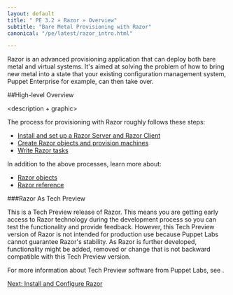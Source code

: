 ```yaml
---
layout: default
title: " PE 3.2 » Razor » Overview"
subtitle: "Bare Metal Provisioning with Razor"
canonical: "/pe/latest/razor_intro.html"

---
```

Razor is an advanced provisioning application that can deploy both bare metal and virtual systems. It's aimed at solving the problem of how to bring new metal into a state that your existing configuration management system, Puppet Enterprise for example, can then take over. 

##High-level Overview

<description + graphic>

The process for provisioning with Razor roughly follows these steps:

+ [Install and set up a Razor Server and Razor Client](./razor_install.html)
+ [Create Razor objects and provision machines](./razor_using.html)
+ [Write Razor tasks](./razor_tasks.html)

In addition to the above processes, learn more about:

+ [Razor objects](./razor_objects.html)
+ [Razor reference](./razor_reference.html)

 
###Razor As Tech Preview

This is a Tech Preview release of Razor. This means you are getting early access to Razor technology during the development process so you can test the functionality and provide feedback. However, this Tech Preview version of Razor is not intended for production use because Puppet Labs cannot guarantee Razor's stability. As Razor is further developed, functionality might be added, removed or change that is not backward compatible with this Tech Preview version.

For more information about Tech Preview software from Puppet Labs, see <link to be written>.





[Next: Install and Configure Razor](./razor_install.html)